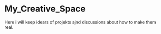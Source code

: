 # My_Creative_Space
Here i will keep idears of projekts ajnd discussions about how to make them real.
